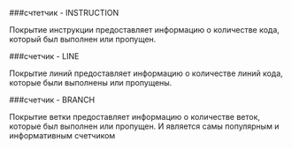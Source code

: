 ###счтетчик - INSTRUCTION

Покрытие инструкции предоставляет информацию о количестве кода, который был выполнен или пропущен.


###счетчик - LINE

Покрытие линий предоставляет информацию о количестве линий кода, которые были выполнены или пропущены.

###счетчик - BRANCH

Покрытие ветки предоставляет информацию о количестве веток, которые был выполнен или пропущен.
И является самы популярным и информативным счетчиком